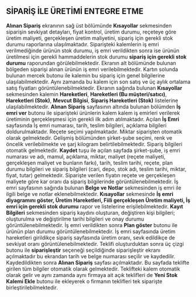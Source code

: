 ## SİPARİŞ İLE ÜRETİMİ ENTEGRE ETME
**Alınan Sipariş** ekranının sağ üst bölümünde **Kısayollar** sekmesinden siparişin sevkiyat detayları, fiyat kontrol, üretim durumu, reçeteye göre üretim maliyeti, gerçekleşen üretim maliyetini, sipariş için gerekli stok durumu raporlarına ulaşılmaktadır. Siparişteki kalemlerin iş emri verilmediğinde ürünün stok durumu, iş emri verildikten sonra ise ürünün üretilmesi için gerekli hammaddelerin stok durumu **sipariş için gerekli stok durumu** raporundan görülebilmektedir. Ekranın alt bölümünde bulunan bölgeden siparişi alınan ürünün iş emri verilebilmektedir. Kartın solunda bulunan mercek butonu ile kalemin bu sipariş için genel bilgilerine ulaşılabilmektedir. Aynı zamanda bu kalem için son satış ve üç aylık ortalama satış fiyatları görüntülenebilmektedir. Ekranın sağında bulunan **Kısayollar** sekmesinden kalemin **Hareketleri**, **Hareketleri (Bu müşteri/satıcı)**, **Hareketleri (Stok)**, **Mevcut Bilgisi**, **Sipariş Hareketleri (Stok)** listelerine ulaşılabilmektedir. 
**Alınan Sipariş** sayfasının altında bulunan bölümden **İş emri ver** butonu ile siparişteki ürünlerin kalem kalem iş emirleri verilerek üretiminin gerçekleşmesi için gerekli ilk adım atılmaktadır.  Açılan **İş Emri** sayfasında İş emri numarası, tarih, teslim bilgileri, açıklama bilgileri doldurulmaktadır. Reçete seçimi yapılmaktadır. Miktar siparişten otomatik olarak gelmektedir. Gelişmiş bölümünden şirket-şube seçimi, renk ve öncelik verilebilmekte ve şarj kilogram belirtilebilmektedir. Sipariş bilgileri otomatik gelmektedir. **Kaydet** tuşu ile açılan sayfada şirket-şube, iş emri numarası ve adı, mamul, açıklama, miktar, maliyet (reçete maliyeti, gerçekleşen maliyet ve bunların farkı), tarih, teslim tarihi, reçete, plan durumu bilgileri ve sipariş bilgileri (cari, depo, stok adı, teslim tarihi, miktar, fiyat, tutar) gelmektedir.  Siparişte verilen fiyatın reçete ve gerçekleşen maliyete göre kar oranı da sipariş bilgilerinde görüntülenebilmektedir. 
İş emri sayfasının sağında bulunan **Belge ve Notlar** sekmesinden iş emri ile ilgili belge ve notlar eklenebilmektedir. **Kısayollar** sekmesinde **İş emri diyagramını göster, Üretim Hareketleri, Fiili gerçekleşen Üretim maliyeti, İş emri için gerekli stok durumu** rapor ve listelerine erişilebilmektedir. **Kayıt Bilgileri** sekmesinden sipariş kaydını oluşturan, değiştiren kişi bilgileri; oluşturulma ve değiştirilme tarihi bilgileri ve onay durumu görüntülenebilmektedir. 
İş emri verildikten sonra **Plan göster** butonu ile ürünün plan durumu görüntülenebilmektedir. İş emri sayfasında üretim hareketleri girildikçe sipariş sayfasında üretim oranı, sevk edildikçe de sevkiyat oranı görüntülenebilmektedir. 
Teklifi oluşturduktan sonra üç çizgi butonu ile **siparişleştir** seçeneği seçildiğinde siparişleştir ekranı açılmaktadır bu ekrandan tarih ve belge nuımarası seçilir ve kaydedilir. Kaydedildikten sonra **Alınan Sipariş** sayfası açılmaktadır. Bu sayfada teklifte girilen tüm bilgiler otomatik olarak gelmektedir. Teklifteki kalem otomatik olarak gelir ve aynı zamanda aynı firmaya ait açık teklifleri de **Yeni Stok Kalemi Ekle** butonu ile ekleyerek o firmanın teklifleri tek siparişte birleştirilebilmektedir. 
